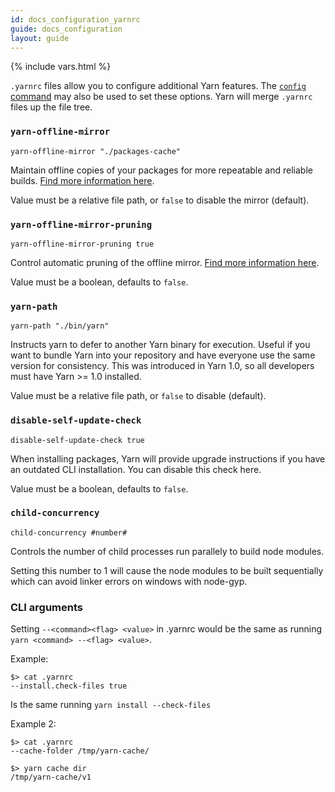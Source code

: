 ```yaml
---
id: docs_configuration_yarnrc
guide: docs_configuration
layout: guide
---
```


{% include vars.html %}

`.yarnrc` files allow you to configure additional Yarn features. The [`config` command]({{url_base}}/docs/cli/config/) may also be used to set these options. Yarn will merge `.yarnrc` files up the file tree.

### `yarn-offline-mirror` <a class="toc" id="toc-yarn-offline-mirror" href="#toc-yarn-offline-mirror"></a>

```shell
yarn-offline-mirror "./packages-cache"
```

Maintain offline copies of your packages for more repeatable and reliable builds. [Find more information here]({{url_base}}/docs/offline-mirror/).

Value must be a relative file path, or `false` to disable the mirror (default).

### `yarn-offline-mirror-pruning` <a class="toc" id="toc-yarn-offline-mirror-pruning" href="#toc-yarn-offline-mirror-pruning"></a>

```shell
yarn-offline-mirror-pruning true
```

Control automatic pruning of the offline mirror. [Find more information here]({{url_base}}/docs/prune-offline-mirror/).

Value must be a boolean, defaults to `false`.

### `yarn-path` <a class="toc" id="toc-yarn-path" href="#toc-yarn-path"></a>

```shell
yarn-path "./bin/yarn"
```

Instructs yarn to defer to another Yarn binary for execution. Useful if you want to bundle Yarn into your repository
and have everyone use the same version for consistency. This was introduced in Yarn 1.0, so all developers must have Yarn >= 1.0
installed.

Value must be a relative file path, or `false` to disable (default).

### `disable-self-update-check` <a class="toc" id="toc-disable-self-update-check" href="#toc-disable-self-update-check"></a>

```shell
disable-self-update-check true
```

When installing packages, Yarn will provide upgrade instructions if you have an outdated CLI installation. You can disable this check here.

Value must be a boolean, defaults to `false`.

### `child-concurrency` <a class="toc" id="toc-child-concurrency" href="#toc-child-concurrency"></a>

```shell
child-concurrency #number#
```

Controls the number of child processes run parallely to build node modules.

Setting this number to 1 will cause the node modules to be built sequentially which can avoid linker errors on windows with node-gyp.

### CLI arguments <a class="toc" id="toc-cli-arguments" href="#toc-cli-arguments"></a>

Setting `--<command><flag> <value>` in .yarnrc would be the same as running `yarn <command> --<flag> <value>`.

Example:
```
$> cat .yarnrc
--install.check-files true
```
Is the same running `yarn install --check-files`

Example 2:
```
$> cat .yarnrc
--cache-folder /tmp/yarn-cache/

$> yarn cache dir
/tmp/yarn-cache/v1
```
